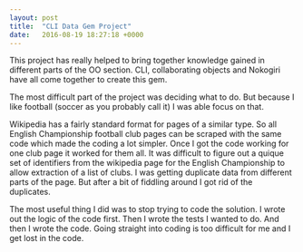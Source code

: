 ```yaml
---
layout: post
title:  "CLI Data Gem Project"
date:   2016-08-19 18:27:18 +0000
---
```



This project has really helped to bring together knowledge gained in different parts of the OO section. CLI, collaborating objects and Nokogiri have all come together to create this gem.

The most difficult part of the project was deciding what to do. But because I like football (soccer as you probably call it) I was able focus on that. 

Wikipedia has a fairly standard format for pages of a similar type. So all English Championship football club pages can be scraped with the same code which made the coding a lot simpler. Once I got the code working for one club page it worked for them all. It was difficult to figure out a quique set of identifiers from the wikipedia page for the English Championship to allow extraction of a list of clubs. I was getting duplicate data from different parts of the page. But after a bit of fiddling around I got rid of the duplicates.

The most useful thing I did was to stop trying to code the solution. I wrote out the logic of the code first. Then I wrote the tests I wanted to do. And then I wrote the code. Going straight into coding is too difficult for me and I get lost in the code.
